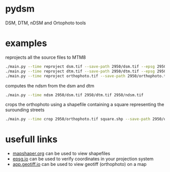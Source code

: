 # pydsm

DSM, DTM, nDSM and Ortophoto tools


# examples

reprojects all the source files to MTM8
```sh
./main.py --time reproject dsm.tif --save-path 2950/dsm.tif --epsg 2950
./main.py --time reproject dtm.tif --save-path 2950/dtm.tif --epsg 2950
./main.py --time reproject orthophoto.tif --save-path 2950/orthophoto.tif --epsg 2950
```

computes the ndsm from the dsm and dtm
```sh
./main.py --time ndsm 2950/dsm.tif 2950/dtm.tif 2950/ndsm.tif
```

crops the orthophoto using a shapefile containing a square representing the surounding streets
```sh
./main.py --time crop 2950/orthophoto.tif square.shp --save-path 2950/ortho_croped.tif
```

# usefull links

- [mapshaper.org](https://mapshaper.org/) can be used to view shapefiles
- [epsg.io](https://epsg.io/map#srs=2950-1946&x&y&z=10&layer=streets) can be used to verify coordinates in your projection system
- [app.geotiff.io](https://app.geotiff.io/load) can be used to view geotiff (orthophoto) on a map

